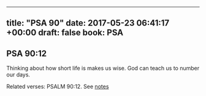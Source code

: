 
---
title: "PSA 90"
date: 2017-05-23 06:41:17 +00:00
draft: false
book: PSA
---

## PSA 90:12

Thinking about how short life is makes us wise. God can teach us to number our days.

Related verses: PSALM 90:12. See [notes](https://my.bible.com/notes/2641284741555020475)

